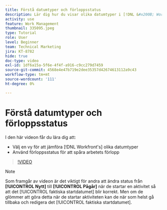```yaml
---
title: Förstå datumtyper och förloppsstatus
description: Lär dig hur du visar olika datumtyper i [!DNL &#x200B; Workfront] och använder förloppsstatus för att spåra arbetsförloppet.
activity: use
feature: Work Management
thumbnail: 335095.jpeg
type: Tutorial
role: User
level: Beginner
team: Technical Marketing
jira: KT-8782
hide: true
doc-type: video
exl-id: 1df6a15a-5f6e-4f4f-a916-c9cc279d7459
source-git-commit: 4568e4e47b719e2dee35357d42674613112a9c43
workflow-type: tm+mt
source-wordcount: '111'
ht-degree: 0%

---
```


# Förstå datumtyper och förloppsstatus

I den här videon får du lära dig att:

* Välj en vy för att jämföra [!DNL Workfront's] olika datumtyper
* Använd förloppsstatus för att spåra arbetets förlopp

>[!VIDEO](https://video.tv.adobe.com/v/3436611/?quality=12&learn=on&enablevpops&captions=swe)

>[!NOTE]
>
>Som framgår av videon är det viktigt för andra att ändra status från **[!UICONTROL Nytt]** till **[!UICONTROL Pågår]** när de startar en aktivitet så att det [!UICONTROL faktiska startdatumet] blir korrekt. Men om de glömmer att göra detta när de startar aktiviteten kan de när som helst gå tillbaka och redigera det [!UICONTROL faktiska startdatumet].


<!--
Task progress status overview
Definitions for the project, task, and issue dates within Workfront
Project timelines
-->
